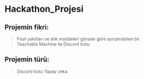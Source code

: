 # Hackathon_Projesi

## Projemin fikri:
> Fosil yakıtları ve atık maddeleri görsele göre ayrıştırabilen bir Teachable Machine ile Discord botu

## Projemin türü:
> Discord botu
> Yapay zeka
